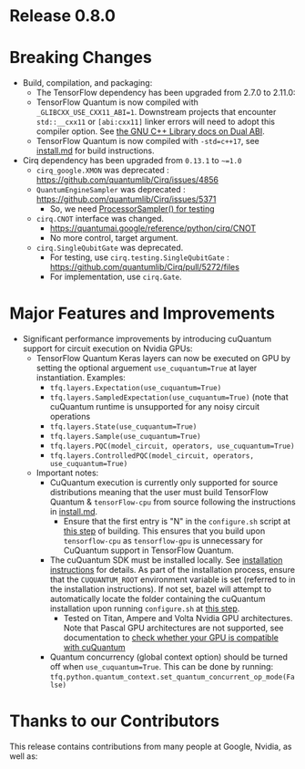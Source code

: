 # Release 0.8.0
# Breaking Changes
- Build, compilation, and packaging:
  - The TensorFlow dependency has been upgraded from 2.7.0 to 2.11.0:
  - TensorFlow Quantum is now compiled with `_GLIBCXX_USE_CXX11_ABI=1`. Downstream projects that encounter `std::__cxx11` or `[abi:cxx11]` linker errors will need to adopt this compiler option. See [the GNU C++ Library docs on Dual ABI](https://gcc.gnu.org/onlinedocs/libstdc++/manual/using_dual_abi.html).
  - TensorFlow Quantum is now compiled with `-std=c++17`, see [install.md](/docs/install.md) for build instructions.
- Cirq dependency has been upgraded from `0.13.1` to `~=1.0`
  - `cirq_google.XMON` was deprecated : https://github.com/quantumlib/Cirq/issues/4856
  - `QuantumEngineSampler` was deprecated : https://github.com/quantumlib/Cirq/issues/5371 
    - So, we need [ProcessorSampler() for testing](https://github.com/quantumlib/Cirq/blob/master/cirq-google/cirq_google/engine/processor_sampler_test.py)
  - `cirq.CNOT` interface was changed.
    - https://quantumai.google/reference/python/cirq/CNOT
    - No more control, target argument.
  - `cirq.SingleQubitGate` was deprecated.
    - For testing, use `cirq.testing.SingleQubitGate` : https://github.com/quantumlib/Cirq/pull/5272/files
    - For implementation, use `cirq.Gate`.

# Major Features and Improvements
- Significant performance improvements by introducing cuQuantum support for circuit execution on Nvidia GPUs:
  - TensorFlow Quantum Keras layers can now be executed on GPU by setting the optional arguement `use_cuquantum=True` at layer instantiation. Examples:
    - `tfq.layers.Expectation(use_cuquantum=True)`
    - `tfq.layers.SampledExpectation(use_cuquantum=True)` (note that cuQuantum runtime is unsupported for any noisy circuit operations
    - `tfq.layers.State(use_cuquantum=True)`
    - `tfq.layers.Sample(use_cuquantum=True)`
    - `tfq.layers.PQC(model_circuit, operators, use_cuquantum=True)`
    - `tfq.layers.ControlledPQC(model_circuit, operators, use_cuquantum=True)`
   - Important notes:
     - CuQuantum execution is currently only supported for source distributions meaning that the user must build TensorFlow Quantum & `tensorFlow-cpu` from source following the instructions in [install.md](/docs/install.md#build-from-source).
        - Ensure that the first entry is "N" in the `configure.sh` script at [this step](/docs/install.md#6-build-the-tensorflow-quantum-pip-package) of building. This ensures that you build upon `tensorflow-cpu` as `tensorflow-gpu` is unnecessary for CuQuantum support in TensorFlow Quantum.
     - The cuQuantum SDK must be installed locally. See [installation instructions](https://docs.nvidia.com/cuda/cuquantum/custatevec/getting_started.html) for details. As part of the installation process, ensure that the `CUQUANTUM_ROOT` environment variable is set (referred to in the installation instructions). If not set, bazel will attempt to automatically locate the folder containing the cuQuantum installation upon running `configure.sh` at [this step](/docs/install.md#6-build-the-tensorflow-quantum-pip-package).
       - Tested on Titan, Ampere and Volta Nvidia GPU architectures. Note that Pascal GPU architectures are not supported, see documentation to [check whether your GPU is compatible with cuQuantum](https://docs.nvidia.com/cuda/cuquantum/getting_started.html#custatevec)
     - Quantum concurrency (global context option) should be turned off when `use_cuquantum=True`. This can be done by running: `tfq.python.quantum_context.set_quantum_concurrent_op_mode(False)`



# Thanks to our Contributors
This release contains contributions from many people at Google, Nvidia, as well as:
